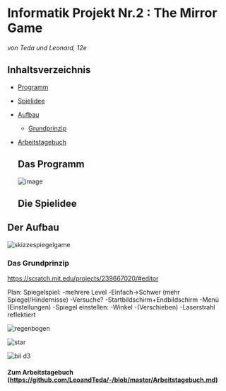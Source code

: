 # Informatik Projekt Nr.2 : The Mirror Game
*von Teda und Leonard, 12e*

## Inhaltsverzeichnis

* [Programm](#Programm)
* [Spielidee](#Spielidee)
* [Aufbau](#Aufbau)
  * [Grundprinzip](#Grundprinzip)
* [Arbeitstagebuch](https://github.com/LeoandTeda/-/blob/master/Arbeitstagebuch.md) 
  
  ## Das Programm <a name="Programm"></a>
  
  ![image](https://user-images.githubusercontent.com/42579285/48960806-160b1200-ef70-11e8-82f8-a4498ecd9050.png)

  
  ## Die Spielidee <a name="Spielidee"></a>

## Der Aufbau <a name="Aufbau"></a>

![skizzespiegelgame](https://user-images.githubusercontent.com/42579285/51129379-9c362d00-182a-11e9-9421-87373cbd7f21.png)

### Das Grundprinzip <a name="Grundprinzip"></a>

      

https://scratch.mit.edu/projects/239667020/#editor

Plan: Spiegelspiel:
-mehrere Level
-Einfach->Schwer (mehr Spiegel/Hindernisse)
-Versuche?
-Startbildschirm+Endbildschirm
-Menü (Einstellungen)
-Spiegel einstellen:
  -Winkel
  -(Verschieben)
  -Laserstrahl reflektiert
 
 ![regenbogen](https://user-images.githubusercontent.com/42579285/50080722-07b9ba00-01ed-11e9-8d04-2fd8a6d8e229.png)


![star](https://user-images.githubusercontent.com/42579285/50163954-cfe06e80-02e1-11e9-967c-c68662a77d46.png)


![bil d3](https://user-images.githubusercontent.com/42579285/50164155-3796b980-02e2-11e9-9115-ed1e9642fe88.png)

#### Zum Arbeitstagebuch (https://github.com/LeoandTeda/-/blob/master/Arbeitstagebuch.md)
